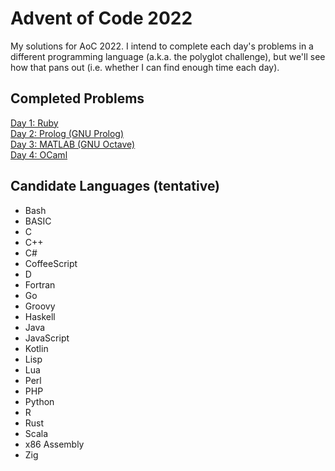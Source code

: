 # Advent of Code 2022

My solutions for AoC 2022. I intend to complete each day's problems in a different programming language (a.k.a. the
polyglot challenge), but we'll see how that pans out (i.e. whether I can find enough time each day).

## Completed Problems

[Day 1: Ruby](./day1_ruby)  
[Day 2: Prolog (GNU Prolog)](./day2_prolog)  
[Day 3: MATLAB (GNU Octave)](./day3_octave)  
[Day 4: OCaml](./day4_ocaml)

## Candidate Languages (tentative)

- Bash
- BASIC
- C
- C++
- C#
- CoffeeScript
- D
- Fortran
- Go
- Groovy
- Haskell
- Java
- JavaScript
- Kotlin
- Lisp
- Lua
- Perl
- PHP
- Python
- R
- Rust
- Scala
- x86 Assembly
- Zig
